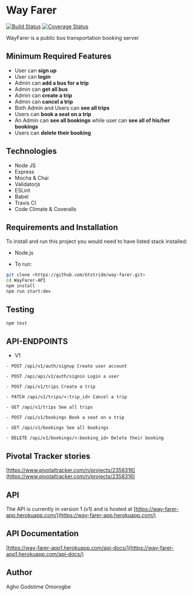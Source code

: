 # Way Farer

[![Build Status](https://travis-ci.org/Gtstride/way-farer.svg?branch=master)](https://travis-ci.org/Gtstride/way-farer.svg?branch=master)
[![Coverage Status](https://github.com/Gtstride/way-farer/tree/master)](https://github.com/Gtstride/way-farer/tree/master)

WayFarer is a public bus transportation booking server

## Minimum Required Features

- User can **sign up**
- User can **login**
- Admin can **add a bus for a trip**
- Admin can **get all bus**
- Admin can **create a trip**
- Admin can **cancel a trip**
- Both Admin and Users can **see all trips**
- Users can **book a seat on a trip**
- An Admin can **see all bookings** while user can **see all of his/her bookings**
- Users can **delete their booking**


## Technologies

- Node JS
- Express
- Mocha & Chai
- Validatorjs
- ESLint
- Babel
- Travis CI
- Code Climate & Coveralls

## Requirements and Installation

To install and run this project you would need to have listed stack installed:

- Node.js

- To run:

```sh
git clone <https://github.com/Gtstride/way-farer.git>
cd WayFarer-API
npm install
npm run start:dev
```

## Testing

```sh
npm test
```

## API-ENDPOINTS

- V1

`- POST /api/v1/auth/signup Create user account`

`- POST /api/api/v1/auth/signin Login a user`

`- POST /api/v1/trips Create a trip`

`- PATCH /api/v1/trips/<:trip_id> Cancel a trip`

`- GET /api/v1/trips See all trips`

`- POST /api/v1/bookings Book a seat on a trip`

`- GET /api/v1/bookings See all bookings`

`- DELETE /api/v1/bookings/<:booking_id> Delete their booking`

## Pivotal Tracker stories

[https://www.pivotaltracker.com/n/projects/2358316](https://www.pivotaltracker.com/n/projects/2358316)

## API

The API is currently in version 1 (v1) and is hosted at
[https://way-farer-app.herokuapp.com/](https://way-farer-app.herokuapp.com/)

## API Documentation

[https://way-farer-app1.herokuapp.com/api-docs/](https://way-farer-app1.herokuapp.com/api-docs/)


## Author

Agho Godstime Omorogbe